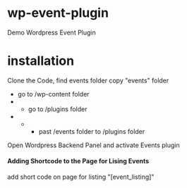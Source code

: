 # wp-event-plugin
Demo Wordpress Event Plugin

# installation
Clone the Code, find events folder
copy "events" folder
- go to /wp-content folder
- - go to /plugins folder
- - - past /events folder to /plugins folder

Open Wordpress Backend Panel and activate Events plugin

#### Adding Shortcode to the Page for Lising Events ####
add short code on page for listing "[event_listing]"
